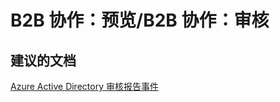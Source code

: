 <properties
    pageTitle="B2B 协作：预览/B2B 协作：审核"
    description="B2B 协作：预览/B2B 协作：审核"
    service="microsoft.activedirectory"
    resource="activedirectory"
    authors="aashu"
    displayOrder=""
    selfHelpType="generic"
    supportTopicIds="32416700"
    resourceTags=""
    productPesIds="14785"
    cloudEnvironments="public"
/>


# B2B 协作：预览/B2B 协作：审核


## **建议的文档**
[Azure Active Directory 审核报告事件](https://azure.microsoft.com/documentation/articles/active-directory-reporting-audit-events/#list-of-audit-report-events)



<!--HONumber=Jul16_HO4-->


